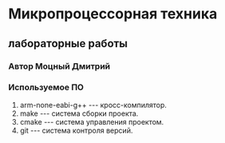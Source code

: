 # Микропроцессорная техника
## лабораторные работы
### Автор Моцный Дмитрий
### Используемое ПО
1. arm-none-eabi-g++ --- кросс-компилятор.
1. make --- система сборки проекта.
1. cmake --- система управления проектом.
1. git --- система контроля версий.
